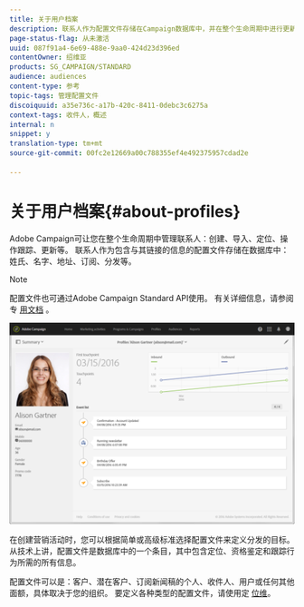 ```yaml
---
title: 关于用户档案
description: 联系人作为配置文件存储在Campaign数据库中，并在整个生命周期中进行更新。
page-status-flag: 从未激活
uuid: 087f91a4-6e69-488e-9aa0-424d23d396ed
contentOwner: 绍维亚
products: SG_CAMPAIGN/STANDARD
audience: audiences
content-type: 参考
topic-tags: 管理配置文件
discoiquuid: a35e736c-a17b-420c-8411-0debc3c6275a
context-tags: 收件人，概述
internal: n
snippet: y
translation-type: tm+mt
source-git-commit: 00fc2e12669a00c788355ef4e492375957cdad2e

---
```



# 关于用户档案{#about-profiles}

Adobe Campaign可让您在整个生命周期中管理联系人：创建、导入、定位、操作跟踪、更新等。 联系人作为包含与其链接的信息的配置文件存储在数据库中：姓氏、名字、地址、订阅、分发等。

>[!NOTE]
>
>配置文件也可通过Adobe Campaign Standard API使用。 有关详细信息，请参阅专 [用文档](https://final-docs.campaign.adobe.com/doc/standard/en/api/ACS_API.html#retrieving-profiles) 。

![](assets/marketing_history.png)

在创建营销活动时，您可以根据简单或高级标准选择配置文件来定义分发的目标。 从技术上讲，配置文件是数据库中的一个条目，其中包含定位、资格鉴定和跟踪行为所需的所有信息。

配置文件可以是：客户、潜在客户、订阅新闻稿的个人、收件人、用户或任何其他面额，具体取决于您的组织。 要定义各种类型的配置文件，请使用定 [位维](../../automating/using/query.md#targeting-dimensions-and-resources)。

